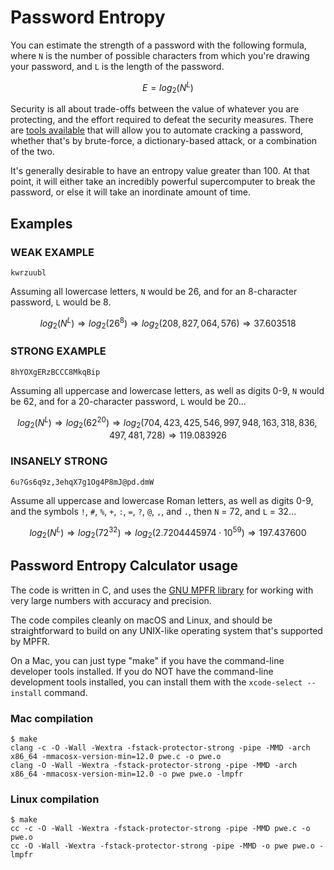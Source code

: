 # Password Entropy

You can estimate the strength of a password with the following formula, where `N` is the number of possible characters from which you're drawing your password, and `L` is the length of the password.

$$E = log_2(N^L)$$

Security is all about trade-offs between the value of whatever you are protecting, and the effort required to defeat the security measures. There are [tools available](https://www.openwall.com/john/) that will allow you to automate cracking a password, whether that's by brute-force, a dictionary-based attack, or a combination of the two.

It's generally desirable to have an entropy value greater than 100. At that point, it will either take an incredibly powerful supercomputer to break the password, or else it will take an inordinate amount of time.

## Examples

### WEAK EXAMPLE

`kwrzuubl`

Assuming all lowercase letters, `N` would be 26, and for an 8-character password, `L` would be 8.

$$log_2(N^L)  \Rightarrow  log_2(26^8) \Rightarrow log_2(208,827,064,576) \Rightarrow 37.603518$$

### STRONG EXAMPLE

`8hYOXgERzBCCC8MkqBip`

Assuming all uppercase and lowercase letters, as well as digits 0-9, `N` would be 62, and for a 20-character password, `L` would be 20...

$$log_2(N^L)  \Rightarrow  log_2(62^{20}) \Rightarrow log_2(704,423,425,546,997,948,163,318,836,497,481,728)
\Rightarrow 119.083926$$

### INSANELY STRONG

`6u?Gs6q9z,3ehqX7g1Og4P8mJ@pd.dmW`

Assume all uppercase and lowercase Roman letters, as well as digits 0-9, and the symbols `!`, `#`, `%`, `+`, `:`, `=`, `?`, `@`, `,`, and `.`, then `N` = 72, and `L` = 32...

$$log_2(N^L)  \Rightarrow  log_2(72^{32}) \Rightarrow log_2(2.7204445974 \cdot 10^{59}) \Rightarrow 197.437600$$

## Password Entropy Calculator usage

The code is written in C, and uses the [GNU MPFR library](https://www.mpfr.org/) for working with very large numbers with accuracy and precision.

The code compiles cleanly on macOS and Linux, and should be straightforward to build on any UNIX-like operating system that's supported by MPFR.

On a Mac, you can just type "make" if you have the command-line developer tools installed. If you do NOT have the command-line development tools installed, you can install them with the `xcode-select --install` command.

### Mac compilation

```text
$ make
clang -c -O -Wall -Wextra -fstack-protector-strong -pipe -MMD -arch x86_64 -mmacosx-version-min=12.0 pwe.c -o pwe.o
clang -O -Wall -Wextra -fstack-protector-strong -pipe -MMD -arch x86_64 -mmacosx-version-min=12.0 -o pwe pwe.o -lmpfr
```

### Linux compilation

```text
$ make
cc -c -O -Wall -Wextra -fstack-protector-strong -pipe -MMD pwe.c -o pwe.o
cc -O -Wall -Wextra -fstack-protector-strong -pipe -MMD -o pwe pwe.o -lmpfr
```
